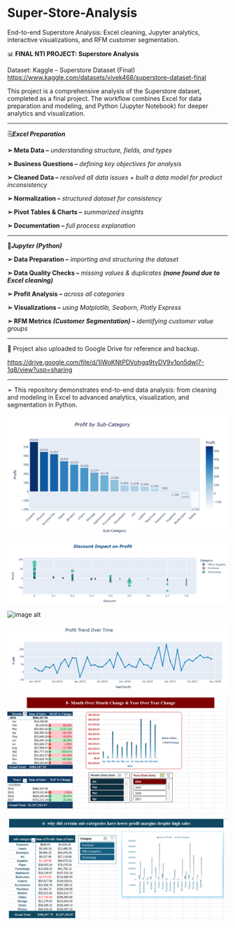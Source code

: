 # Super-Store-Analysis
End-to-end Superstore Analysis: Excel cleaning, Jupyter analytics, interactive visualizations, and RFM customer segmentation.

📊 **FINAL NTI PROJECT: Superstore Analysis**

Dataset: Kaggle – Superstore Dataset (Final)
https://www.kaggle.com/datasets/vivek468/superstore-dataset-final

This project is a comprehensive analysis of the Superstore dataset, completed as a final project. 
The workflow combines Excel for data preparation and modeling, and Python (Jupyter Notebook) for deeper analytics and visualization.
__________________

🗒***Excel Preparation***

**➢ Meta Data –** *understanding structure, fields, and types*

**➢ Business Questions –** *defining key objectives for analysis*

**➢ Cleaned Data –** *resolved all data issues + built a data model for product inconsistency*

**➢ Normalization –** *structured dataset for consistency*

**➢ Pivot Tables & Charts –** *summarized insights*

**➢ Documentation –** *full process explanation*
__________________

👾***Jupyter (Python)***
 
**➢ Data Preparation –** *importing and structuring the dataset*

**➢ Data Quality Checks –** *missing values & duplicates* ***(none found due to Excel cleaning)***

**➢ Profit Analysis –** *across all categories*

**➢ Visualizations –** *using Matplotlib, Seaborn, Plotly Express*

**➢ RFM Metrics ***(Customer Segmentation)*** –** *identifying customer value groups*
______________________

📍 Project also uploaded to Google Drive for reference and backup.

  https://drive.google.com/file/d/1iWoKNtPDVohgq9tvDV9v1pn5dwI7-1q8/view?usp=sharing
 ________________________
 
➢ This repository demonstrates end-to-end data analysis: from cleaning and modeling in Excel to advanced analytics, visualization, and segmentation in Python.

![image alt](https://github.com/Andrew192100099/Super-Store-Analysis/blob/main/Profit%20by%20Sub-Category_px.png?raw=true)

![image alt](https://github.com/Andrew192100099/Super-Store-Analysis/blob/main/Discount%20Impact%20on%20Profit_px.scatter.png)

![image alt](https://github.com/Andrew192100099/Super-Store-Analysis/blob/main/Profit%20Distribution%20by%20Customer%20Segment_px.pie.pngV)

![image alt](https://github.com/Andrew192100099/Super-Store-Analysis/blob/main/Profit%20Trend%20Over%20Time_px.line.png)

![image alt](https://github.com/Andrew192100099/Super-Store-Analysis/blob/main/MOM%20%26%20YOY.png)

![image alt](https://github.com/Andrew192100099/Super-Store-Analysis/blob/main/Certain%20sub-categories%20have%20lower%20profit%20margins%20despite%20high%20sales.png)




